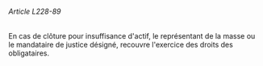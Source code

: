 ###### Article L228-89

En cas de clôture pour insuffisance d'actif, le représentant de la masse ou le mandataire de justice désigné, recouvre l'exercice des droits des obligataires.

